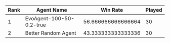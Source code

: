 | Rank | Agent Name | Win Rate | Played |
|------|------------|------|-------|
| 1 | EvoAgent-100-50-0.2-true | 56.666666666666664 | 30 |
| 2 | Better Random Agent | 43.333333333333336 | 30 |
